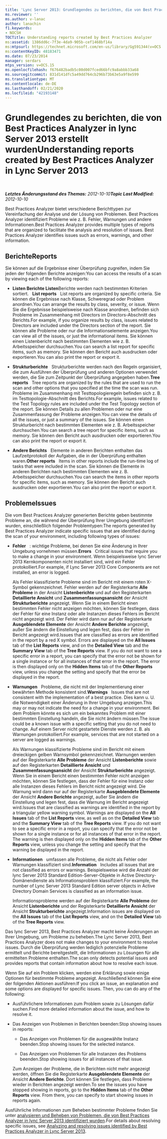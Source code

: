 ```yaml
---
title: 'Lync Server 2013: Grundlegendes zu berichten, die von Best Practices Analyzer erstellt wurden'
ms.reviewer: ''
ms.author: v-lanac
author: lanachin
f1.keywords:
- NOCSH
TOCTitle: Understanding reports created by Best Practices Analyzer
ms:assetid: 1386dd6c-7f3e-4da9-905b-cef1468bf14a
ms:mtpsurl: https://technet.microsoft.com/en-us/library/Gg591344(v=OCS.15)
ms:contentKeyID: 48183471
ms.date: 07/23/2014
manager: serdars
mtps_version: v=OCS.15
ms.openlocfilehash: f676482badb5c00d007fced66bfc9a8abbb33a68
ms.sourcegitcommit: 831d141dfc5a49dd764cb296b73b63e5a9f8e599
ms.translationtype: MT
ms.contentlocale: de-DE
ms.lasthandoff: 02/21/2020
ms.locfileid: "42193148"
---
```

<div data-xmlns="http://www.w3.org/1999/xhtml">

<div class="topic" data-xmlns="http://www.w3.org/1999/xhtml" data-msxsl="urn:schemas-microsoft-com:xslt" data-cs="https://msdn.microsoft.com/">

<div data-asp="https://msdn2.microsoft.com/asp">

# <a name="understanding-reports-created-by-best-practices-analyzer-in-lync-server-2013"></a><span data-ttu-id="22be1-102">Grundlegendes zu berichten, die von Best Practices Analyzer in lync Server 2013 erstellt wurden</span><span class="sxs-lookup"><span data-stu-id="22be1-102">Understanding reports created by Best Practices Analyzer in Lync Server 2013</span></span>

</div>

<div id="mainSection">

<div id="mainBody">

<span> </span>

<span data-ttu-id="22be1-103">_**Letztes Änderungsstand des Themas:** 2012-10-10_</span><span class="sxs-lookup"><span data-stu-id="22be1-103">_**Topic Last Modified:** 2012-10-10_</span></span>

<span data-ttu-id="22be1-p101">Best Practices Analyzer bietet verschiedene Berichttypen zur Vereinfachung der Analyse und der Lösung von Problemen. Best Practices Analyzer identifiziert Probleme wie z. B. Fehler, Warnungen und andere Informationen.</span><span class="sxs-lookup"><span data-stu-id="22be1-p101">Best Practices Analyzer provides multiple types of reports that are organized to facilitate the analysis and resolution of issues. Best Practices Analyzer identifies issues such as errors, warnings, and other information.</span></span>

<div>

## <a name="reports"></a><span data-ttu-id="22be1-106">Berichte</span><span class="sxs-lookup"><span data-stu-id="22be1-106">Reports</span></span>

<span data-ttu-id="22be1-107">Sie können auf die Ergebnisse einer Überprüfung zugreifen, indem Sie jeden der folgenden Berichte anzeigen:</span><span class="sxs-lookup"><span data-stu-id="22be1-107">You can access the results of a scan by viewing each of the following reports:</span></span>

  - <span data-ttu-id="22be1-108">**Listen Berichte Listen**Berichte werden nach bestimmten Kriterien sortiert.   </span><span class="sxs-lookup"><span data-stu-id="22be1-108">**List reports**   List reports are organized by specific criteria.</span></span> <span data-ttu-id="22be1-109">Sie können die Ergebnisse nach Klasse, Schweregrad oder Problem anordnen.</span><span class="sxs-lookup"><span data-stu-id="22be1-109">You can arrange the results by class, severity, or issue.</span></span> <span data-ttu-id="22be1-110">Wenn Sie die Ergebnisse beispielsweise nach Klasse anordnen, befinden sich Probleme im Zusammenhang mit Directors im Directors-Abschnitt des Berichts.</span><span class="sxs-lookup"><span data-stu-id="22be1-110">For example, if you organize results by class, issues related to Directors are included under the Directors section of the report.</span></span> <span data-ttu-id="22be1-111">Sie können alle Probleme oder nur die Informationselemente anzeigen.</span><span class="sxs-lookup"><span data-stu-id="22be1-111">You can view all of the issues, or just the informational items.</span></span> <span data-ttu-id="22be1-112">Sie können einen Listenbericht nach bestimmten Elementen wie z. B. Arbeitsspeicher durchsuchen.</span><span class="sxs-lookup"><span data-stu-id="22be1-112">You can search a list report for specific items, such as memory.</span></span> <span data-ttu-id="22be1-113">Sie können den Bericht auch ausdrucken oder exportieren.</span><span class="sxs-lookup"><span data-stu-id="22be1-113">You can also print the report or export it.</span></span>

  - <span data-ttu-id="22be1-114">**Strukturberichte**   Strukturberichte werden nach den Regeln organisiert, die zum Ausführen der Überprüfung und anderen Optionen verwendet werden, die Sie zum Zeitpunkt der Überprüfung angegeben haben.</span><span class="sxs-lookup"><span data-stu-id="22be1-114">**Tree reports**   Tree reports are organized by the rules that are used to run the scan and other options that you specified at the time the scan was run.</span></span> <span data-ttu-id="22be1-115">Probleme im Zusammenhang mit Testtopologieregeln befinden sich z. B. im Testtopologie-Abschnitt des Berichts.</span><span class="sxs-lookup"><span data-stu-id="22be1-115">For example, issues related to the Test Topology rules are included under the Test Topology section of the report.</span></span> <span data-ttu-id="22be1-116">Sie können Details zu allen Problemen oder nur eine Zusammenfassung der Probleme anzeigen.</span><span class="sxs-lookup"><span data-stu-id="22be1-116">You can view the details of all the issues, or just a summary of the issues.</span></span> <span data-ttu-id="22be1-117">Sie können einen Strukturbericht nach bestimmten Elementen wie z. B. Arbeitsspeicher durchsuchen.</span><span class="sxs-lookup"><span data-stu-id="22be1-117">You can search a tree report for specific items, such as memory.</span></span> <span data-ttu-id="22be1-118">Sie können den Bericht auch ausdrucken oder exportieren.</span><span class="sxs-lookup"><span data-stu-id="22be1-118">You can also print the report or export it.</span></span>

  - <span data-ttu-id="22be1-119">**Andere Berichts**   Elemente in anderen Berichten enthalten das Laufzeitprotokoll der Aufgaben, die in der Überprüfung enthalten waren.</span><span class="sxs-lookup"><span data-stu-id="22be1-119">**Other reports**   Items in other reports include the run-time log of tasks that were included in the scan.</span></span> <span data-ttu-id="22be1-120">Sie können die Elemente in anderen Berichten nach bestimmten Elementen wie z. B. Arbeitsspeicher durchsuchen.</span><span class="sxs-lookup"><span data-stu-id="22be1-120">You can search the items in other reports for specific items, such as memory.</span></span> <span data-ttu-id="22be1-121">Sie können den Bericht auch ausdrucken oder exportieren.</span><span class="sxs-lookup"><span data-stu-id="22be1-121">You can also print the report or export it.</span></span>

</div>

<div>

## <a name="issues"></a><span data-ttu-id="22be1-122">Probleme</span><span class="sxs-lookup"><span data-stu-id="22be1-122">Issues</span></span>

<span data-ttu-id="22be1-123">Die vom Best Practices Analyzer generierten Berichte geben bestimmte Probleme an, die während der Überprüfung Ihrer Umgebung identifiziert wurden, einschließlich folgender Problemtypen:</span><span class="sxs-lookup"><span data-stu-id="22be1-123">The reports generated by Best Practices Analyzer indicate specific issues that are identified during the scan of your environment, including following types of issues:</span></span>

  - <span data-ttu-id="22be1-124">**Fehler**   : wichtige Probleme, bei denen Sie eine Änderung in Ihrer Umgebung vornehmen müssen.</span><span class="sxs-lookup"><span data-stu-id="22be1-124">**Errors**   Critical issues that require you to make a change in your environment.</span></span> <span data-ttu-id="22be1-125">Wenn beispielsweise lync Server 2013 Kernkomponenten nicht installiert sind, wird ein Fehler protokolliert.</span><span class="sxs-lookup"><span data-stu-id="22be1-125">For example, if Lync Server 2013 Core Components are not installed, an error is logged.</span></span>

    <span data-ttu-id="22be1-p106">Als Fehler klassifizierte Probleme sind im Bericht mit einem roten X-Symbol gekennzeichnet. Fehler werden auf der Registerkarte **Alle Probleme** in der Ansicht **Listenberichte** und auf den Registerkarten **Detaillierte Ansicht** und **Zusammenfassungsansicht** der Ansicht **Strukturberichte** angezeigt. Wenn Sie in einem Bericht einen bestimmten Fehler nicht anzeigen möchten, können Sie festlegen, dass der Fehler für eine Instanz oder alle Instanzen dieses Fehlers im Bericht nicht angezeigt wird. Der Fehler wird dann nur auf der Registerkarte **Ausgeblendete Elemente** der Ansicht **Andere Berichte** angezeigt, außer Sie ändern die Einstellung und legen fest, dass der Fehler im Bericht angezeigt wird.</span><span class="sxs-lookup"><span data-stu-id="22be1-p106">Issues that are classified as errors are identified in the report by a red X symbol. Errors are displayed on the **All Issues** tab of the **List Reports** view, and on the **Detailed View** tab and the **Summary View** tab of the **Tree Reports** view. If you do not want to see a specific error in a report, you can specify that the error not be shown for a single instance or for all instances of that error in the report. The error is then displayed only on the **Hidden Items** tab of the **Other Reports** view, unless you change the setting and specify that the error be displayed in the report.</span></span>

  - <span data-ttu-id="22be1-130">**Warnungen**   Probleme, die nicht mit der Implementierung einer bewährten Methode konsistent sind.</span><span class="sxs-lookup"><span data-stu-id="22be1-130">**Warnings**   Issues that are not consistent with the implementation of a best practice.</span></span> <span data-ttu-id="22be1-131">Dies kann u. U. die Notwendigkeit einer Änderung in Ihrer Umgebung anzeigen.</span><span class="sxs-lookup"><span data-stu-id="22be1-131">This may or may not indicate the need for a change in your environment.</span></span> <span data-ttu-id="22be1-132">Bei dem Problem könnte es sich um ein bekanntes Problem mit einer bestimmten Einstellung handeln, die Sie nicht ändern müssen.</span><span class="sxs-lookup"><span data-stu-id="22be1-132">The issue could be a known issue with a specific setting that you do not need to change.</span></span> <span data-ttu-id="22be1-133">Auf einem Server nicht gestartete Dienste werden z. B. als Warnungen protokolliert.</span><span class="sxs-lookup"><span data-stu-id="22be1-133">For example, services that are not started on a server are logged as warnings.</span></span>

    <span data-ttu-id="22be1-p108">Als Warnungen klassifizierte Probleme sind im Bericht mit einem dreieckigen gelben Warnsymbol gekennzeichnet. Warnungen werden auf der Registerkarte **Alle Probleme** der Ansicht **Listenberichte** sowie auf den Registerkarten **Detaillierte Ansicht** und **Zusammenfassungsansicht** der Ansicht **Strukturberichte** angezeigt. Wenn Sie in einem Bericht einen bestimmten Fehler nicht anzeigen möchten, können Sie festlegen, dass der Fehler für eine Instanz oder alle Instanzen dieses Fehlers im Bericht nicht angezeigt wird. Die Warnung wird dann nur auf der Registerkarte **Ausgeblendete Elemente** der Ansicht **Andere Berichte** angezeigt, außer Sie ändern die Einstellung und legen fest, dass die Warnung im Bericht angezeigt wird.</span><span class="sxs-lookup"><span data-stu-id="22be1-p108">Issues that are classified as warnings are identified in the report by a triangular yellow warning symbol. Warnings are displayed on the **All Issues** tab of the **List Reports** view, as well as on the **Detailed View** tab and the **Summary View** tab of the **Tree Reports** view. If you do not want to see a specific error in a report, you can specify that the error not be shown for a single instance or for all instances of that error in the report. The warning is then displayed only on the **Hidden Items** tab of the **Other Reports** view, unless you change the setting and specify that the warning be displayed in the report.</span></span>

  - <span data-ttu-id="22be1-138">**Informationen**   umfassen alle Probleme, die nicht als Fehler oder Warnungen klassifiziert sind.</span><span class="sxs-lookup"><span data-stu-id="22be1-138">**Information**   Includes all issues that are not classified as errors or warnings.</span></span> <span data-ttu-id="22be1-139">Beispielsweise wird die Anzahl der lync Server 2013 Standard Edition-Server-Objekte in Active Directory-Domänendienste als Informationsproblem klassifiziert.</span><span class="sxs-lookup"><span data-stu-id="22be1-139">For example, the number of Lync Server 2013 Standard Edition server objects in Active Directory Domain Services is classified as an information issue.</span></span>

    <span data-ttu-id="22be1-140">Informationsprobleme werden auf der Registerkarte **Alle Probleme** der Ansicht **Listenberichte** und der Registerkarte **Detaillierte Ansicht** der Ansicht **Strukturberichte** angezeigt.</span><span class="sxs-lookup"><span data-stu-id="22be1-140">Information issues are displayed on the **All Issues** tab of the **List Reports** view, and on the **Detailed View** tab of the **Tree Reports** view.</span></span>

<span data-ttu-id="22be1-141">Das lync Server 2013, Best Practices Analyzer macht keine Änderungen an Ihrer Umgebung, um Probleme zu beheben.</span><span class="sxs-lookup"><span data-stu-id="22be1-141">The Lync Server 2013, Best Practices Analyzer does not make changes to your environment to resolve issues.</span></span> <span data-ttu-id="22be1-142">Durch die Überprüfung werden lediglich potenzielle Probleme ermittelt und Berichte bereitgestellt, die Informationen zu Lösungen für alle ermittelten Probleme enthalten.</span><span class="sxs-lookup"><span data-stu-id="22be1-142">The scan only detects potential issues and provides reports that contain information about how to resolve each issue.</span></span>

<span data-ttu-id="22be1-p111">Wenn Sie auf ein Problem klicken, werden eine Erklärung sowie einige Optionen für bestimmte Probleme angezeigt. Anschließend können Sie eine der folgenden Aktionen ausführen:</span><span class="sxs-lookup"><span data-stu-id="22be1-p111">If you click an issue, an explanation and some options are displayed for specific issues. Then, you can do any of the following:</span></span>

  - <span data-ttu-id="22be1-145">Ausführlichere Informationen zum Problem sowie zu Lösungen dafür suchen.</span><span class="sxs-lookup"><span data-stu-id="22be1-145">Find more detailed information about the issue, and how to resolve it.</span></span>

  - <span data-ttu-id="22be1-146">Das Anzeigen von Problemen in Berichten beenden:</span><span class="sxs-lookup"><span data-stu-id="22be1-146">Stop showing issues in reports:</span></span>

      - <span data-ttu-id="22be1-147">Das Anzeigen von Problemen für die ausgewählte Instanz beenden.</span><span class="sxs-lookup"><span data-stu-id="22be1-147">Stop showing issues for the selected instance.</span></span>

      - <span data-ttu-id="22be1-148">Das Anzeigen von Problemen für alle Instanzen des Problems beenden.</span><span class="sxs-lookup"><span data-stu-id="22be1-148">Stop showing issues for all instances of that issue.</span></span>

    <span data-ttu-id="22be1-p112">Zum Anzeigen der Probleme, die in Berichten nicht mehr angezeigt werden, öffnen Sie die Registerkarte **Ausgeblendete Elemente** der Ansicht **Andere Berichte**. Dort können Sie festlegen, dass Probleme wieder in Berichten angezeigt werden.</span><span class="sxs-lookup"><span data-stu-id="22be1-p112">To see the issues you have stopped showing in reports, go to the **Hidden Items** tab of the **Other Reports** view. From there, you can specify to start showing issues in reports again.</span></span>

<span data-ttu-id="22be1-151">Ausführliche Informationen zum Beheben bestimmter Probleme finden Sie unter [analysieren und Beheben von Problemen, die von Best Practices Analyzer in lync Server 2013 identifiziert wurden](lync-server-2013-analyzing-and-resolving-issues-identified-by-best-practices-analyzer.md).</span><span class="sxs-lookup"><span data-stu-id="22be1-151">For details about resolving specific issues, see [Analyzing and resolving issues identified by Best Practices Analyzer in Lync Server 2013](lync-server-2013-analyzing-and-resolving-issues-identified-by-best-practices-analyzer.md).</span></span>

</div>

</div>

<span> </span>

</div>

</div>

</div>
